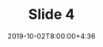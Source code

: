 ---
type: lecture
date: 2019-10-02T8:00:00+4:36
title: Slide 4
slides: /Static_files/slides/S4.pdf
#video: https://drive.iust.ac.ir/index.php/s/Xu0ZXbjx5bsakKV/download?path=%2FVideos&files=S1.mp4
#notes: /static_files/presentations/lec.zip
#codes: /static_files/presentations/code.zip
tldr: "Logical design of database"
#thumbnail: /static_files/presentations/lec.jpg
---